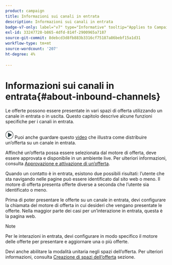 ```yaml
---
product: campaign
title: Informazioni sui canali in entrata
description: Informazioni sui canali in entrata
badge-v7-only: label="v7" type="Informative" tooltip="Applies to Campaign Classic v7 only"
exl-id: 33247728-b865-4dfd-814f-2900965a7187
source-git-commit: 8debcd3d8fb883b3316cf75187a86bebf15a1d31
workflow-type: tm+mt
source-wordcount: '207'
ht-degree: 4%

---
```


# Informazioni sui canali in entrata{#about-inbound-channels}



Le offerte possono essere presentate in vari spazi di offerta utilizzando un canale in entrata o in uscita. Questo capitolo descrive alcune funzioni specifiche per i canali in entrata.

![](assets/do-not-localize/how-to-video.png) Puoi anche guardare questo [video](https://helpx.adobe.com/campaign/classic/how-to/deliver-an-offer-on-inbound-channel-in-acv6.html) che illustra come distribuire un’offerta su un canale in entrata.

Affinché un’offerta possa essere selezionata dal motore di offerta, deve essere approvata e disponibile in un ambiente live. Per ulteriori informazioni, consulta [Approvazione e attivazione di un’offerta](../../interaction/using/approving-and-activating-an-offer.md).

Quando un contatto è in entrata, esistono due possibili risultati: l’utente che sta navigando nelle pagine può essere identificato dal sito web o meno. Il motore di offerta presenta offerte diverse a seconda che l’utente sia identificato o meno.

Prima di poter presentare le offerte su un canale in entrata, devi configurare la chiamata del motore di offerta in cui desideri che vengano presentate le offerte. Nella maggior parte dei casi per un’interazione in entrata, questa è la pagina web.

>[!NOTE]
>
>Per le interazioni in entrata, devi configurare in modo specifico il motore delle offerte per presentare e aggiornare una o più offerte.
>
>Devi anche abilitare la modalità unitaria negli spazi dell’offerta. Per ulteriori informazioni, consulta [Creazione di spazi dell’offerta](../../interaction/using/creating-offer-spaces.md) sezione.
